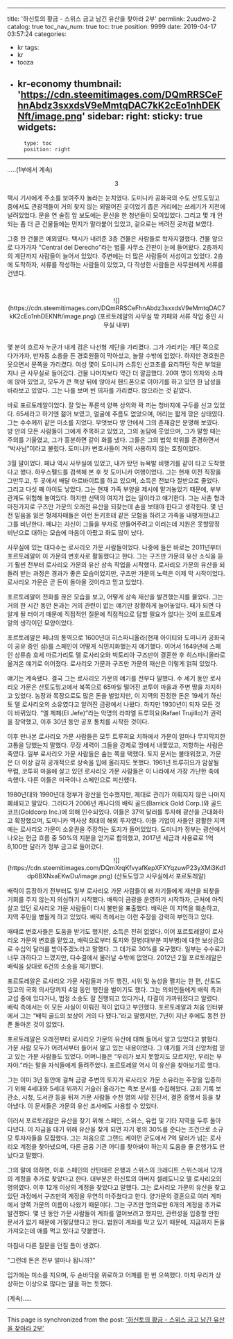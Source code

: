 
---
title: '하신토의 황금 - 스위스 금고 남긴 유산을 찾아라 2부'
permlink: 2uudwo-2
catalog: true
toc_nav_num: true
toc: true
position: 9999
date: 2019-04-17 03:57:24
categories:
- kr
tags:
- kr
- tooza
- kr-economy
thumbnail: 'https://cdn.steemitimages.com/DQmRRSCeFhnAbdz3sxxdsV9eMmtqDAC7kK2cEo1nhDEKNft/image.png'
sidebar:
    right:
        sticky: true
widgets:
    -
        type: toc
        position: right
---


.....(1부에서 계속)​
<center>
3
</center>
 

택시 기사에게 주소를 보여주자 놀라는 눈치였다. 도미니카 공화국의 수도 산토도밍고 중에서도 관광객들이 거의 찾지 않는 외떨어진 곳이었기 좁은 거리에는 쓰레기가 지천에 널려있었다. 문을 연 술집 앞 보도에는 문신을 한 청년들이 모여있었다. 그리고 몇 개 안 되는 좀 더 큰 건물들에는 먼지가 말라붙어 있었고, 겉으로는 버려진 곳처럼 보였다.

 

그중 한 건물은 예외였다. 택시가 내려준 3층 건물은 사람들로 왁자지껄했다. 건물 앞으로 다가가자 "Central del Derecho"라는 법률 사무소 간판이 눈에 들어왔다. 2층까지의 계단까지 사람들이 늘어서 있었다. 주변에는 더 많은 사람들이 서성이고 있었다. 2층에 도착하자, 서류를 작성하는 사람들이 있었고, 다 작성한 사람들은 사무원에게 서류를 건넸다. 

​
<center>
![](https://cdn.steemitimages.com/DQmRRSCeFhnAbdz3sxxdsV9eMmtqDAC7kK2cEo1nhDEKNft/image.png)
(포르토레알의 사무실 밖 카페와 서류 작업 중인 사무실 내부)
</center>
​

몇 분이 흐르자 누군가 내게 검은 나선형 계단을 가리켰다. 그가 가리키는 계단 쪽으로 다가가자, 반자동 소총을 든 경호원들이 막아섰고, 놀랄 수밖에 없었다. 하지만 경호원은 웃으면서 문쪽을 가리켰다. 여성 몇이 도미니카 스튜인 산코초를 요리하던 작은 부엌을 지나 큰 사무실로 들어갔다. 건물 나머지보다 약간 더 깔끔했다. 20여 명이 의자와 소파에 앉아 있었고, 모두가 큰 책상 뒤에 앉아서 핸드폰으로 이야기를 하고 있던 한 남성을 바라보고 있었다. 그는 나를 보며 빈 의자를 가리켰다. 앉으라는 것 같았다. 

 

바로 포르토레알이었다. 잘 맞는 푸른색 양복 상의와 꽉 끼는 청바지에 구두를 신고 있었다. 65세라고 하기엔 젊어 보였고, 얼굴에 주름도 없었으며, 머리는 짧게 깎은 상태였다. 그는 수수께끼 같은 미소를 지었다. 무엇보다 방 안에서 그의 존재감은 분명해 보였다. 방 안의 모든 사람들이 그에게 주목하고 있었고, 그의 농담에 웃었으며, 그가 말할 때는 주의를 기울였고, 그가 흥분하면 같이 화를 냈다. 그들은 그의 법학 학위를 존경하면서 “박사님”이라고 불렀다. 도미니카 변호사들이 거의 사용하지 않는 호칭이었다. 

 

3월 말이었다. 페냐 역시 사무실에 있었고, 내가 탔던 뉴욕발 비행기를 같이 타고 도착했다고 했다. 하우스펠드를 검색해 본 후 첫 도미니카 여행이었다. 그는 현재 이전 직장을 그만두고, 두 곳에서 배달 아르바이트를 하고 있으며, 소득은 전보다 절반으로 줄었다. 그리고 다섯 째 아이도 낳았다. 그는 현재 가족 부양을 제시에 맡겨놓았기 때문에, 부부 관계도 위험해 놓여있다. 하지만 선택의 여지가 없는 일이라고 얘기한다. 그는 사촌 형과 마찬가지로 구즈만 가문의 오래전 유산을 되찾는데 손을 보태야 한다고 생각한다. 몇 년 전 믿음을 잃은 형제자매들은 이런 돈키호테 같은 모험을 하려고 가족을 내팽개쳤냐고 그를 비난한다. 페냐는 자신이 그들을 부자로 만들어주려고 이러는데 지원은 못할망정 비난으로 대하는 모습에 마음이 아팠고 화도 많이 났다. 

 

사무실에 있는 대다수는 로사리오 가문 사람들이었다. 나중에 들은 바로는 2011년부터 포르토레알이 이 가문의 변호사로 활동했다고 한다. 그는 구즈만 가문의 유산 소식을 듣기 훨씬 전부터 로사리오 가문의 유산 상속 작업을 시작했다. 로사리오 가문의 유산을 되돌려 받는 과정은 경과가 좋은 모습이었지만, 구즈만 가문의 노력은 이제 막 시작이었다. 로사리오 가문은 곧 돈이 돌아올 것이라고 믿고 있었다. 

 

포르토레알이 전화를 끊은 모습을 보고, 어떻게 상속 재산을 발견했는지를 물었다. 그는 거의 한 시간 동안 돈과는 거의 관련이 없는 얘기만 장황하게 늘어놓았다. 때가 되면 다 알게 될 터이기 때문에 직접적인 질문에 직접적으로 답할 필요가 없다는 것이 포르토레알의 생각이던 모양이었다. 

 

포르토레알은 페냐의 통역으로 1600년대 히스파니올라(현재 아이티와 도미니카 공화국이 공유 중인 섬)를 스페인이 어떻게 식민지화했는지 얘기했다. 이어서 1649년에 스페인 상류층 호세 마르가리토 델 로사리오와 빅토리아 구즈만이 결혼한 후 히스파니올라로 옮겨온 얘기로 이어졌다. 로사리오 가문과 구즈만 가문의 재산은 이렇게 얽혀 있었다.

 

얘기는 계속됐다. 결국 그는 로사리오 가문의 얘기를 전부다 말했다. 수 세기 동안 로사리오 가문은 산토도밍고에서 북쪽으로 65마일 떨어진 코투이 마을과 주변 땅을 차지하고 있었다. 농장과 목장으로도 많은 돈을 벌었지만, 이 지역의 진정한 돈은 19세기 하신토 델 로사리오의 소유였다고 알려진 금광에서 나왔다. 하지만 1930년이 되자 모든 것이 바뀌었다. “엘 제페(El Jefe)”라는 악명의 라파엘 트루히요(Rafael Trujillo)가 권력을 장악했고, 이후 30년 동안 공포 통치를 시작한 것이다. 

 

이후 만나본 로사리오 가문 사람들은 모두 트루히요 치하에서 가문이 얼마나 무지막지한 고통을 당했는지 말했다. 무장 세력이 그들을 강제로 땅에서 내쫓았고, 저항하는 사람은 죽였다. 일부 로사리오 가문 사람들은 숨는 쪽을 택했다. 토지 문서는 불태워졌고, 가문은 더 이상 감히 공개적으로 상속을 입에 올리지도 못했다. 1961년 트루히요가 암살될 무렵, 코투히 마을에 살고 있던 로사리오 가문 사람들은 이 나라에서 가장 가난한 축에 속했다. 다른 이들은 미국이나 스페인으로 피신했다.

 

1980년대와 1990년대 정부가 광산을 인수했지만, 제대로 관리가 이뤄지지 않은 나머지 폐쇄되고 말았다. 그러다가 2006년 캐나다의 배릭 골드(Barrick Gold Corp.)와 골드코프(Goldcorp Inc.)에 의해 인수되었다. 이들은 37억 달러를 투자해 광산을 근대화하고 확장했으며, 도미니카 역사상 최대의 해외 투자였다. 이들 기업이 사들인 광활한 지역에는 로사리오 가문이 소유권을 주장하는 토지가 들어있었다. 도미니카 정부는 광산에서 나오는 현금 흐름 중 50%의 지분을 얻기로 합의했고, 2017년 세금과 사용료로 1억 8,100만 달러가 정부 금고로 들어갔다. 

 
<center>
![](https://cdn.steemitimages.com/DQmXrqKfvyafKepXFXYqzuwP23yXMi3Kd1dp6BXNxaEKwDu/image.png)
(산토도밍고 사무실에서 포르토레알)
</center>
 

배릭이 등장하기 전부터도 일부 로사리오 가문 사람들이 왜 자기들에게 재산을 되찾을 기회를 주지 않는지 의심하기 시작했다. 배릭이 금광을 운영하기 시작하자, 근처에 아직 살고 있던 로사리오 가문 사람들이 다시 불만을 표출했다. 배릭은 이 지역을 훼손하고, 지역 주민을 병들게 하고 있었다. 배릭 측에서는 이런 주장을 강력히 부인하고 있다.

 

때때로 변호사들은 도움을 받기도 했지만, 소득은 전혀 없었다. 이어 포르토레알이 로사리오 가문의 변호를 맡았고, 배릭으로부터 토지와 질병(대부분 피부병)에 대한 보상금으로 수십억 달러를 받아주겠노라고 말했다. 그 대가로 30%를 요구했다. 일부는 수수료가 너무 과하다고 느꼈지만, 다수결에서 물러날 수밖에 없었다. 2012년 2월 포르토레알은 배릭을 상대로 6건의 소송을 제기했다.

 

포르토레알은 로사리오 가문 사람들과 가두 행진, 시위 및 농성을 펼치는 한 편, 산토도밍고의 국회 의사당까지 4일 동안 행진을 벌이기도 했다. 그는 의뢰인들에게 배릭 측과 교섭 중에 있다거나, 법정 소송도 잘 진행되고 있다거나, 타결이 가까워졌다고 알렸다. 배릭 측에서는 이 모든 사실이 이뤄진 적이 없다고 부인했다. 포르토레알과 처음 인터뷰에서 그는 “배릭 골드의 보상이 거의 다 됐다.”라고 말했지만, 7년이 지난 후에도 동전 한 푼 돌아온 것이 없었다. 

 

포르토레알은 오래전부터 로사리오 가문의 유산에 대해 들어서 알고 있었다고 밝혔다. 가문 사람 모두가 어려서부터 들어서 알고 있는 내용이었다. 그 얘기를 거의 신앙처럼 믿고 있는 가문 사람들도 있었다. 어머니들은 “우리가 보지 못할지도 모르지만, 우리는 부자야.”라는 말을 자식들에게 들려주었다. 포르토레알 역시 이 유산을 찾아보기로 했다.

 

그는 이미 3년 동안에 걸쳐 금광 주변의 토지가 로사리오 가문 소유라는 주장을 입증하기 위해 4세대와 5세대 위까지 거슬러 올라가는 족보 문서를 수집해왔다. 교회 기록 보관소, 시청, 도서관 등을 뒤져 가문 사람들 수천 명의 사망 진단서, 결혼 증명서 등을 찾아냈다. 이 문서들은 가문의 유산 조사에도 사용할 수 있었다.

 

이러서 포르토레알은 유산을 찾기 위해 스페인, 스위스, 유럽 및 기타 지역을 두루 돌아다녔다. 이 자금을 대기 위해 유산을 찾게 되면 자기 몫의 30%를 준다는 조건으로 소규모 투자자들을 모집했다. 그는 처음으로 그랜드 케이먼 군도에서 7억 달러가 넘는 로사리오 계정을 찾아냈으며, 다른 금융 기관 어디를 찾아봐야 하는지 도움을 줄 은행가도 만났다고 말했다. 

 

그의 말에 의하면, 이후 스페인의 산탄데르 은행과 스위스의 크레디트 스위스에서 12개의 계정을 추가로 찾았다고 한다. 대부분은 하신토의 아버지 셀레도니오 델 로사리오의 명의였다. 이후 12개 이상의 계정을 찾았다고 말했다. 그는 로사리오 가문의 유산을 찾고 있던 과정에서 구즈만의 계정을 우연히 마주쳤다고 한다. 양가문의 결혼으로 여러 계좌에서 양쪽 가문의 이름이 나왔기 때문이다. 그는 구즈만 명의로만 6개의 계정을 추가로 발견했다. 몇 년 동안 가문 사람들이 계좌를 열어보려고 했지만, 관련성을 입증할 만한 문서가 없기 때문에 거절당했다고 한다. 법원이 계좌를 막고 있기 때문에, 지금까지 돈을 가져오는데 애를 먹고 있다고 덧붙였다. 

 

마침내 다른 질문을 던질 틈이 생겼다. 

 

"그런데 돈은 전부 얼마나 됩니까?"

 

입가에는 미소를 지으며, 두 손바닥을 위로하고 어깨를 한 번 으쓱했다. 마치 우리가 상상하는 이상으로 많다는 말을 하는 듯했다. 

 

(계속).....

- - -

This page is synchronized from the post: ['하신토의 황금 - 스위스 금고 남긴 유산을 찾아라 2부'](https://steemit.com/@pius.pius/2uudwo-2)
